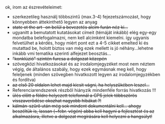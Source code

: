 ok, írom az észrevételeimet:

- szerkezetileg használj többszintű (max.3-4) fejezetszámozást, hogy könnyebben áttekinthető legyen az anyag
- ~~state ot the art -on belül a bevezetés alcím furán néz ki...~~
- ugyanitt a bemutatott kutatásokat címeit (témáját inkább) elég egy-egy mondatba belefogalmazni, nem kell alcímként kiemelni. így ugyanis felvetülhet a kérdés, hogy miért pont ezt a 4-5 cikket emelted ki és mutattad be, holott biztos van még ezek mellett is jó néhány...lehetne inkább vmi tematika szerinti alfejezet beosztás...
- ~~"konklúzió" szintén furcsa a dolgozat közepén~~
- szövegközi hivatkozásokat és az irodalomjegyzéket most nem néztem végig, de általános szabály, hogy ezek egymásnak meg kell, hogy feleljenek (minden szövegben hivatkozott legyen az irodalomjegyzékben és fordítva)
- ~~az első 20 oldalon lehet majd kicsit vágni, ha helyszűkében leszel...~~
- Referenciarendszerek részből hiányzik mindenféle forrás hivatkozás !!!
- ~~ülés előtt a földre helyezett telefonnál a GPS jelek többszörös visszaverődése okozhat nagyobb hibákat ?!~~
- ~~kálmán-szűrő után még sok mindent dokumentálni kell... ahogy beszéltük is, lassan (~febr. végén) abba kell hagyni a fejlesztést és az alkalmazásra, illetve a dolgozat megírására kell helyezni a hangsúlyt!~~
